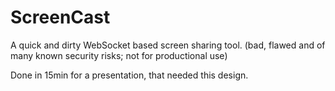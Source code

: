 # ScreenCast
A quick and dirty WebSocket based screen sharing tool.
(bad, flawed and of many known security risks; not for productional use)

Done in 15min for a presentation, that needed this design.